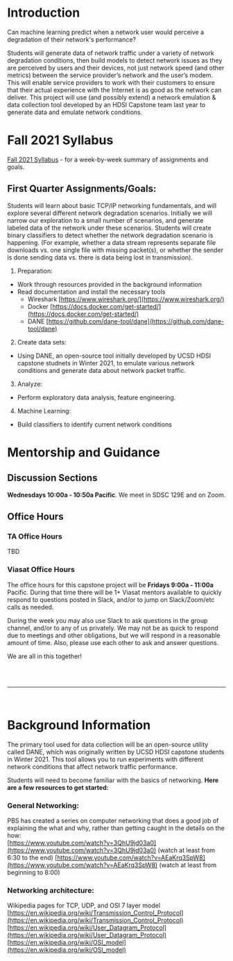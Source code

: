 # Introduction

Can machine learning predict when a network user would perceive a degradation of their network's performance?

Students will generate data of network traffic under a variety of network degradation conditions, then build models to detect network issues as they are perceived by users and their devices, not just network speed (and other metrics) between the service provider’s network and the user’s modem.  This will enable service providers to work with their customers to ensure that their actual experience with the Internet is as good as the network can deliver.  This project will use (and possibly extend) a network emulation & data collection tool developed by an HDSI Capstone team last year to generate data and emulate network conditions.


# Fall 2021 Syllabus
[Fall 2021 Syllabus](Fall_2021_syllabus.html) - for a week-by-week summary of assignments and goals.


## First Quarter Assignments/Goals:

Students will learn about basic TCP/IP networking fundamentals, and will explore several different network degradation scenarios.  Initially we will narrow our exploration to a small number of scenarios, and generate labeled data of the network under these scenarios.  Students will create binary classifiers to detect whether the network degradation scenario is happening.  (For example, whether a data stream represents separate file downloads vs. one single file with missing packet(s), or whether the sender is done sending data vs. there is data being lost in transmission).


1. Preparation:
  * Work through resources provided in the background information 
  * Read documentation and install the necessary tools
    * Wireshark [https://www.wireshark.org/](https://www.wireshark.org/)
    * Docker [https://docs.docker.com/get-started/](https://docs.docker.com/get-started/)
    * DANE [https://github.com/dane-tool/dane](https://github.com/dane-tool/dane)
2. Create data sets:
  * Using DANE, an open-source tool initially developed by UCSD HDSI capstone studnets in Winter 2021, to emulate various network conditions and generate data about network packet traffic.
3. Analyze:
  * Perform exploratory data analysis, feature engineering.
4. Machine Learning:
  * Build classifiers to identify current network conditions



# Mentorship and Guidance
## Discussion Sections
**Wednesdays 10:00a - 10:50a Pacific**.  We meet in SDSC 129E and on Zoom.


## Office Hours

### TA Office Hours
TBD

### Viasat Office Hours
The office hours for this capstone project will be **Fridays 9:00a - 11:00a** Pacific.  During that time there will be 1+ Viasat mentors available to quickly respond to questions posted in Slack, and/or to jump on Slack/Zoom/etc calls as needed.

During the week you may also use Slack to ask questions in the group channel, and/or to any of us privately.  We may not be as quick to respond due to meetings and other obligations, but we will respond in a reasonable amount of time.  Also, please use each other to ask and answer questions.

We are all in this together!

<br />
<br />
<hr />
<br />

# Background Information
The primary tool used for data collection will be an open-source utility called DANE, which was originally written by UCSD HDSI capstone students in Winter 2021.  This tool allows you to run experiments with different network conditions that affect network traffic performance.

Students will need to become familiar with the basics of networking.  **Here are a few resources to get started:** 

### General Networking:
PBS has created a series on computer networking that does a good job of explaining the what and why, rather than getting caught in the details on the how:  
[https://www.youtube.com/watch?v=3QhU9jd03a0](https://www.youtube.com/watch?v=3QhU9jd03a0) (watch at least from 6:30 to the end)
[https://www.youtube.com/watch?v=AEaKrq3SpW8](https://www.youtube.com/watch?v=AEaKrq3SpW8) (watch at least from beginning to 8:00)


### Networking architecture:
Wikipedia pages for TCP, UDP, and OSI 7 layer model
[https://en.wikipedia.org/wiki/Transmission_Control_Protocol](https://en.wikipedia.org/wiki/Transmission_Control_Protocol)  
[https://en.wikipedia.org/wiki/User_Datagram_Protocol](https://en.wikipedia.org/wiki/User_Datagram_Protocol)  
[https://en.wikipedia.org/wiki/OSI_model](https://en.wikipedia.org/wiki/OSI_model)

